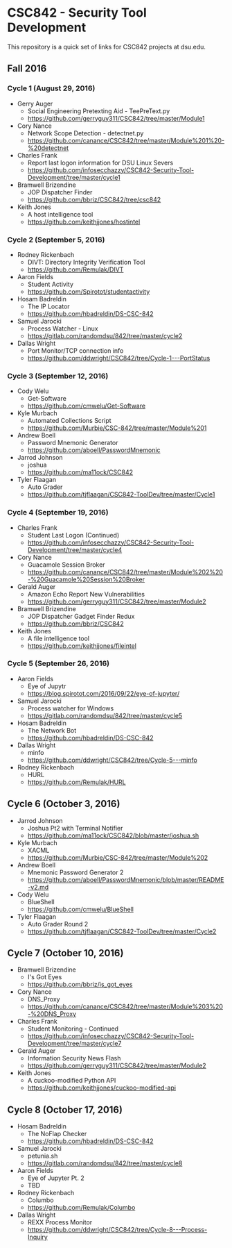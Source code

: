 # CSC842 - Security Tool Development

This repository is a quick set of links for CSC842 projects at dsu.edu.

## Fall 2016

### Cycle 1 (August 29, 2016)

- Gerry Auger
  - Social Engineering Pretexting Aid - TeePreText.py 
  - https://github.com/gerryguy311/CSC842/tree/master/Module1
- Cory Nance
  - Network Scope Detection - detectnet.py
  - https://github.com/canance/CSC842/tree/master/Module%201%20-%20detectnet
- Charles Frank
  - Report last logon information for DSU Linux Severs
  - https://github.com/infosecchazzy/CSC842-Security-Tool-Development/tree/master/cycle1
- Bramwell Brizendine
  - JOP Dispatcher Finder
  - https://github.com/bbriz/CSC842/tree/csc842
- Keith Jones 
  - A host intelligence tool
  - https://github.com/keithjjones/hostintel 

### Cycle 2 (September 5, 2016)

- Rodney Rickenbach
  - DIVT: Directory Integrity Verification Tool
  - https://github.com/Remulak/DIVT
- Aaron Fields
  - Student Activity
  - https://github.com/Spirotot/studentactivity
- Hosam Badreldin
  - The IP Locator
  - https://github.com/hbadreldin/DS-CSC-842
- Samuel Jarocki
  - Process Watcher - Linux
  - https://gitlab.com/randomdsu/842/tree/master/cycle2
- Dallas Wright
  - Port Monitor/TCP connection info
  - https://github.com/ddwright/CSC842/tree/Cycle-1---PortStatus

### Cycle 3 (September 12, 2016)

- Cody Welu
  - Get-Software
  - https://github.com/cmwelu/Get-Software
- Kyle Murbach
  - Automated Collections Script
  - https://github.com/Murbie/CSC-842/tree/master/Module%201
- Andrew Boell
  - Password Mnemonic Generator
  - https://github.com/aboell/PasswordMnemonic
- Jarrod Johnson
  - joshua
  - https://github.com/ma11ock/CSC842
- Tyler Flaagan
  - Auto Grader
  - https://github.com/tjflaagan/CSC842-ToolDev/tree/master/Cycle1

### Cycle 4 (September 19, 2016)

- Charles Frank
  - Student Last Logon (Continued)
  - https://github.com/infosecchazzy/CSC842-Security-Tool-Development/tree/master/cycle4
- Cory Nance
  - Guacamole Session Broker
  - https://github.com/canance/CSC842/tree/master/Module%202%20-%20Guacamole%20Session%20Broker
- Gerald Auger
  - Amazon Echo Report New Vulnerabilities
  - https://github.com/gerryguy311/CSC842/tree/master/Module2
- Bramwell Brizendine
  - JOP Dispatcher Gadget Finder Redux
  - https://github.com/bbriz/CSC842
- Keith Jones
  - A file intelligence tool
  - https://github.com/keithjjones/fileintel

### Cycle 5 (September 26, 2016)

- Aaron Fields
  - Eye of Jupytr
  - https://blog.spirotot.com/2016/09/22/eye-of-jupyter/
- Samuel Jarocki
  - Process watcher for Windows
  - https://gitlab.com/randomdsu/842/tree/master/cycle5
- Hosam Badreldin
  - The Network Bot
  - https://github.com/hbadreldin/DS-CSC-842 
- Dallas Wright
  - minfo
  - https://github.com/ddwright/CSC842/tree/Cycle-5---minfo
- Rodney Rickenbach
  - HURL
  - https://github.com/Remulak/HURL

## Cycle 6 (October 3, 2016)

- Jarrod Johnson
  - Joshua Pt2 with Terminal Notifier
  - https://github.com/ma11ock/CSC842/blob/master/joshua.sh
- Kyle Murbach
  - XACML
  - https://github.com/Murbie/CSC-842/tree/master/Module%202
- Andrew Boell
  - Mnemonic Password Generator 2
  - https://github.com/aboell/PasswordMnemonic/blob/master/README-v2.md
- Cody Welu
  - BlueShell
  - https://github.com/cmwelu/BlueShell
- Tyler Flaagan
  - Auto Grader Round 2
  - https://github.com/tjflaagan/CSC842-ToolDev/tree/master/Cycle2

## Cycle 7 (October 10, 2016)

- Bramwell Brizendine
  - I's Got Eyes
  - https://github.com/bbriz/is_got_eyes
- Cory Nance
  - DNS_Proxy
  - https://github.com/canance/CSC842/tree/master/Module%203%20-%20DNS_Proxy
- Charles Frank
  - Student Monitoring - Continued
  - https://github.com/infosecchazzy/CSC842-Security-Tool-Development/tree/master/cycle7
- Gerald Auger
  - Information Security News Flash
  - https://github.com/gerryguy311/CSC842/tree/master/Module2
- Keith Jones
  - A cuckoo-modified Python API
  - https://github.com/keithjjones/cuckoo-modified-api

## Cycle 8 (October 17, 2016)

- Hosam Badreldin
  - The NoFlap Checker
  - https://github.com/hbadreldin/DS-CSC-842
- Samuel Jarocki
  - petunia.sh
  - https://gitlab.com/randomdsu/842/tree/master/cycle8
- Aaron Fields
  - Eye of Jupyter Pt. 2
  - TBD
- Rodney Rickenbach
  - Columbo
  - https://github.com/Remulak/Columbo
- Dallas Wright
  - REXX Process Monitor
  - https://github.com/ddwright/CSC842/tree/Cycle-8---Process-Inquiry



